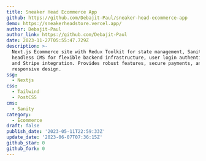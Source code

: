 ```yaml
---
title: Sneaker Head Ecommerce App
github: https://github.com/Debajit-Paul/sneaker-head-ecommerce-app
demo: https://sneakerheadstore.vercel.app/
author: Debajit-Paul
author_link: https://github.com/Debajit-Paul
date: 2023-11-27T05:55:47.729Z
description: >-
  Next.js Ecommerce site with Redux Toolkit for state management, Sanity as the
  headless CMS for flexible backend infrastructure, user login authentication,
  and Stripe integration. Provides robust features, secure payments, and
  responsive design.
ssg:
  - Nextjs
css:
  - Tailwind
  - PostCSS
cms:
  - Sanity
category:
  - Ecommerce
draft: false
publish_date: '2023-05-11T22:59:33Z'
update_date: '2023-06-07T07:36:15Z'
github_star: 0
github_fork: 0
---
```

